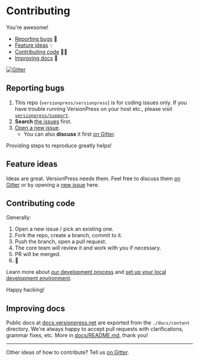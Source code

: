 # Contributing

You're awesome!

- [Reporting bugs](#reporting-bugs) 🐛
- [Feature ideas](#feature-ideas) 💡
- [Contributing code](#contributing-code) 👨‍💻
- [Improving docs](#improving-docs) 📝

[![Gitter](https://img.shields.io/gitter/room/nwjs/nw.js.svg)](https://gitter.im/versionpress/versionpress)

## Reporting bugs

1. This repo (`versionpress/versionpress`) is for coding issues only. If you have trouble running VersionPress on your host etc., please visit [`versionpress/support`](https://github.com/versionpress/support).
2. **Search** [the issues](https://github.com/versionpress/versionpress/issues) first.
3. [Open a new issue](https://github.com/versionpress/versionpress/issues/new).
    - You can also **discuss** it first [on Gitter](https://gitter.im/versionpress/versionpress).

Providing steps to reproduce greatly helps!

## Feature ideas

Ideas are great. VersionPress needs them. Feel free to discuss them [on Gitter](https://gitter.im/versionpress/versionpress) or by opening a [new issue](https://github.com/versionpress/versionpress/issues/new) here.

## Contributing code

Generally:

1. Open a new issue / pick an existing one.
2. Fork the repo, create a branch, commit to it.
3. Push the branch, open a pull request.
4. The core team will review it and work with you if necessary.
5. PR will be merged.
6. 🎉

Learn more about [our development process](docs/content/en/developer/development-process.md) and [set up your local development environment](docs/content/en/developer/dev-setup.md).

Happy hacking!

## Improving docs

Public docs at [docs.versionpress.net](https://docs.versionpress.net/en) are exported from the `./docs/content` directory. We're always happy to accept pull requests with clarifications, grammar fixes, etc. More in [docs/README.md](./docs/README.md), thank you!

---

Other ideas of how to contribute? Tell us [on Gitter](https://gitter.im/versionpress/versionpress).
